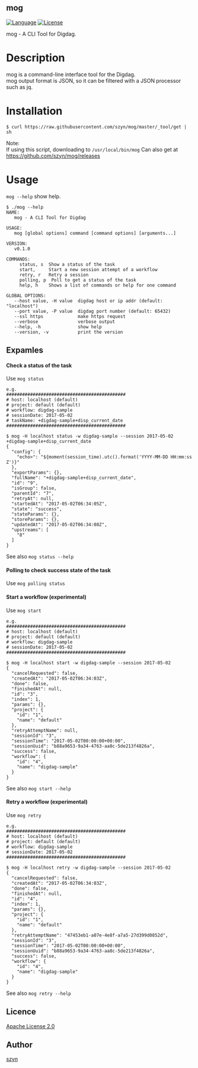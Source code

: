 mog
---
[![Language](https://img.shields.io/badge/language-go-brightgreen.svg?style=flat-square)](https://golang.org/)
[![License](https://img.shields.io/badge/License-Apache%202.0-blue.svg?style=flat-square)](https://opensource.org/licenses/Apache-2.0)

mog - A CLI Tool for Digdag.

# Description
mog is a command-line interface tool for the Digdag.  
mog output format is JSON, so it can be filtered with a JSON processor such as jq.

# Installation

```
$ curl https://raw.githubusercontent.com/szyn/mog/master/_tool/get | sh
```

Note:  
If using this script, downloading to `/usr/local/bin/mog`
Can also get at https://github.com/szyn/mog/releases

# Usage

`mog --help` show help.

```console
$ ./mog --help
NAME:
   mog - A CLI Tool for Digdag

USAGE:
   mog [global options] command [command options] [arguments...]

VERSION:
   v0.1.0

COMMANDS:
     status, s  Show a status of the task
     start,     Start a new session attempt of a workflow
     retry, r   Retry a session
     polling, p  Poll to get a status of the task
     help, h    Shows a list of commands or help for one command

GLOBAL OPTIONS:
   --host value, -H value  digdag host or ip addr (default: "localhost")
   --port value, -P value  digdag port number (default: 65432)
   --ssl https             make https request
   --verbose               verbose output
   --help, -h              show help
   --version, -v           print the version
```

## Expamles

#### Check a status of the task
Use `mog status`

```console
e.g.
#############################################
# host: localhost (default)
# project: default (default)
# workflow: digdag-sample
# sessionDate: 2017-05-02
# taskName: +digdag-sample+disp_current_date
#############################################

$ mog -H localhost status -w digdag-sample --session 2017-05-02 +digdag-sample+disp_current_date
{
  "config": {
    "echo>": "${moment(session_time).utc().format('YYYY-MM-DD HH:mm:ss Z')}"
  },
  "exportParams": {},
  "fullName": "+digdag-sample+disp_current_date",
  "id": "9",
  "isGroup": false,
  "parentId": "7",
  "retryAt": null,
  "startedAt": "2017-05-02T06:34:05Z",
  "state": "success",
  "stateParams": {},
  "storeParams": {},
  "updatedAt": "2017-05-02T06:34:08Z",
  "upstreams": [
    "8"
  ]
}
```

See also `mog status --help`

#### Polling to check success state of the task
Use `mog polling status`

#### Start a workflow (experimental)
Use `mog start`

```console
e.g.
#############################################
# host: localhost (default)
# project: default (default)
# workflow: digdag-sample
# sessionDate: 2017-05-02
#############################################

$ mog -H localhost start -w digdag-sample --session 2017-05-02
{
  "cancelRequested": false,
  "createdAt": "2017-05-02T06:34:03Z",
  "done": false,
  "finishedAt": null,
  "id": "3",
  "index": 1,
  "params": {},
  "project": {
    "id": "1",
    "name": "default"
  },
  "retryAttemptName": null,
  "sessionId": "3",
  "sessionTime": "2017-05-02T00:00:00+00:00",
  "sessionUuid": "b88a9653-9a34-4763-aa8c-5de213f4826a",
  "success": false,
  "workflow": {
    "id": "4",
    "name": "digdag-sample"
  }
}

```

See also `mog start --help`

#### Retry a workflow (experimental)
Use `mog retry`

```console
e.g.
#############################################
# host: localhost (default)
# project: default (default)
# workflow: digdag-sample
# sessionDate: 2017-05-02
#############################################

$ mog -H localhost retry -w digdag-sample --session 2017-05-02
{
  "cancelRequested": false,
  "createdAt": "2017-05-02T06:34:03Z",
  "done": false,
  "finishedAt": null,
  "id": "4",
  "index": 1,
  "params": {},
  "project": {
    "id": "1",
    "name": "default"
  },
  "retryAttemptName": "47453eb1-a07e-4e8f-a7a5-27d399d0852d",
  "sessionId": "3",
  "sessionTime": "2017-05-02T00:00:00+00:00",
  "sessionUuid": "b88a9653-9a34-4763-aa8c-5de213f4826a",
  "success": false,
  "workflow": {
    "id": "4",
    "name": "digdag-sample"
  }
}

```

See also `mog retry --help`

## Licence

[Apache License 2.0](LICENSE)

## Author

[szyn](https://github.com/szyn)
